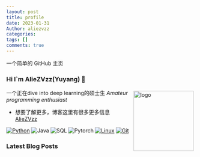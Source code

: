 ```yaml
---
layout: post
title: profile
date: 2023-01-31
Author: aliezvzz
categories: 
tags: []
comments: true
--- 
```

一个简单的 GitHub 主页


### Hi I`m AlieZVzz(Yuyang) 👋

<img src="https://github-readme-stats.vercel.app/api?username=aliezvzz&show_icons=true" alt="logo" height="160" align="right" style="margin: 5px; margin-bottom: 20px;" />

一个正在dive into deep learning的硕士生 *Amateur programming enthusiast*

- 想要了解更多，博客这里有很多更多信息[AlieZVzz](https://aliezvzz.github.io/)


[![Python](https://img.shields.io/badge/-Python-3776AB?style=flat-square&logo=python&logoColor=ffffff)](https://www.python.org/)
![Java](https://img.shields.io/badge/-Java-007396?style=flat-square&logo=java&logoColor=ffffff)
![SQL](https://img.shields.io/badge/-MySQL-007396?style=flat-square&logo=MYSQL&logoColor=ffffff)
![Pytorch](https://img.shields.io/badge/-Pytorch-e94a2d?style=flat-square&logo=pytorch&logoColor=ffffff)
[![Linux](https://img.shields.io/badge/-Linux-333333?style=flat-square&logo=linux&logoColor=white)](https://www.linuxfoundation.org/)
[![Git](https://img.shields.io/badge/-Git-f05032?style=flat-square&logo=git&logoColor=white)](https://git-scm.com/)


### Latest Blog Posts
 
<!-- BLOG-POST-LIST:START -->
<!-- BLOG-POST-LIST:END -->

